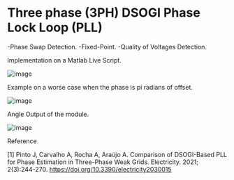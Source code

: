 # Three phase (3PH) DSOGI Phase Lock Loop (PLL) 

-Phase Swap Detection.
-Fixed-Point.
-Quality of Voltages Detection.


Implementation on a Matlab Live Script.

![image](https://github.com/angrram/3ph_pll/assets/128910194/d00f35f6-ec75-408a-b1b8-1f96d0c911b4)


Example on a worse case when the phase is pi radians of offset. 


![image](https://github.com/angrram/3ph_pll/assets/128910194/d4753abb-f6c8-4929-9be5-ff9a256c85fd)

Angle Output of the module.


![image](https://github.com/angrram/3ph_pll/assets/128910194/46e1418f-76f1-4def-92e0-8f7b7807e2ae)








Reference

[1] Pinto J, Carvalho A, Rocha A, Araújo A. Comparison of DSOGI-Based PLL for Phase Estimation in Three-Phase Weak Grids. Electricity. 2021; 2(3):244-270. https://doi.org/10.3390/electricity2030015
